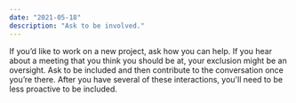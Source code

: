 ```yaml
---
date: "2021-05-18"
description: "Ask to be involved."
---
```


If you’d like to work on a new project, ask how you can help. If you hear about a meeting that you think you should be at, your exclusion might be an oversight. Ask to be included and then contribute to the conversation once you’re there. After you have several of these interactions, you'll need to be less proactive to be included.